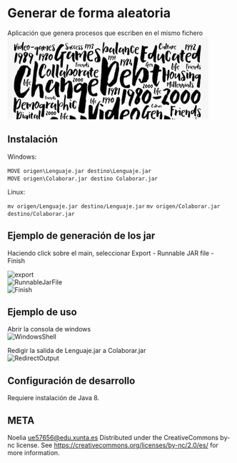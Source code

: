 # Generar de forma aleatoria
Aplicación que genera procesos que escriben en el mismo fichero
![App](https://raw.githubusercontent.com/nololi/tarea1/master/10.png)
## Instalación 

Windows:

```MOVE origen\Lenguaje.jar destino\Lenguaje.jar```  
```MOVE origen\Colaborar.jar destino Colaborar.jar```

Linux:

```mv origen/Lenguaje.jar destino/Lenguaje.jar```
```mv origen/Colaborar.jar destino/Colaborar.jar```

## Ejemplo de generación de los jar
Haciendo click sobre el main, seleccionar Export - Runnable JAR file - Finish

![export](https://raw.githubusercontent.com/nololi/tarea1/master/2.png)  
![RunnableJarFile](https://raw.githubusercontent.com/nololi/tarea1/master/3.png)  
![Finish](https://raw.githubusercontent.com/nololi/tarea1/master/14.png)

## Ejemplo de uso   
Abrir la consola de windows  
![WindowsShell](https://raw.githubusercontent.com/nololi/tarea1/master/5.png)

Redigir la salida de Lenguaje.jar a Colaborar.jar  
![RedirectOutput](https://raw.githubusercontent.com/nololi/tarea1/master/16.png)

## Configuración de desarrollo
Requiere instalación de Java 8.

## META
Noelia  ue57656@edu.xunta.es
Distributed under the CreativeCommons by-nc license. See https://creativecommons.org/licenses/by-nc/2.0/es/  for more information.
